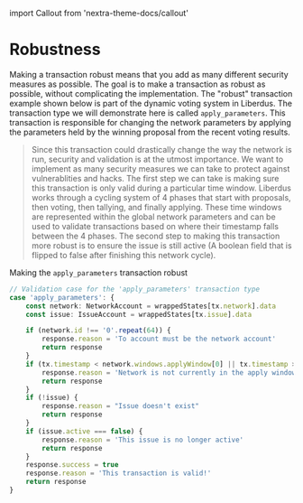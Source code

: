 import Callout from 'nextra-theme-docs/callout'

# Robustness

Making a transaction robust means that you add as many different security measures as possible. The goal is to make a transaction as robust as possible, without complicating the implementation. The "robust" transaction example shown below is part of the dynamic voting system in Liberdus. The transaction type we will demonstrate here is called `apply_parameters`. This transaction is responsible for changing the network parameters by applying the parameters held by the winning proposal from the recent voting results.


> Since this transaction could drastically change the way the network is run, security and validation is at the utmost importance. We want to implement as many security measures we can take to protect against vulnerablities and hacks. The first step we can take is making sure this transaction is only valid during a particular time window. Liberdus works through a cycling system of 4 phases that start with proposals, then voting, then tallying, and finally applying. These time windows are represented within the global network parameters and can be used to validate transactions based on where their timestamp falls between the 4 phases. The second step to making this transaction more robust is to ensure the issue is still active (A boolean field that is flipped to false after finishing this network cycle).

<Callout emoji="👇" type="default"> 

Making the `apply_parameters` transaction robust

</Callout>

```ts
// Validation case for the 'apply_parameters' transaction type
case 'apply_parameters': {
    const network: NetworkAccount = wrappedStates[tx.network].data
    const issue: IssueAccount = wrappedStates[tx.issue].data

    if (network.id !== '0'.repeat(64)) {
        response.reason = 'To account must be the network account'
        return response
    }
    if (tx.timestamp < network.windows.applyWindow[0] || tx.timestamp > network.applyWindow[1]) {
        response.reason = 'Network is not currently in the apply window'
        return response
    }
    if (!issue) {
        response.reason = "Issue doesn't exist"
        return response
    }
    if (issue.active === false) {
        response.reason = 'This issue is no longer active'
        return response
    }
    response.success = true
    response.reason = 'This transaction is valid!'
    return response
}
```

